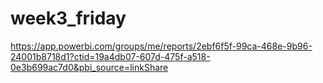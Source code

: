 # week3_friday

https://app.powerbi.com/groups/me/reports/2ebf6f5f-99ca-468e-9b96-24001b8718d1?ctid=19a4db07-607d-475f-a518-0e3b699ac7d0&pbi_source=linkShare
